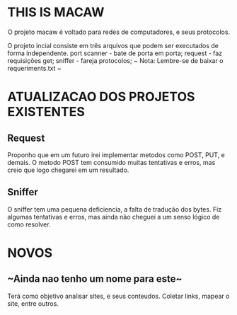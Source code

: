 # THIS IS MACAW 

<p align="center"> O projeto macaw é voltado para redes de computadores, e seus protocolos. </p>

O projeto incial consiste em três arquivos que podem ser executados de forma independente.
port scanner - bate de porta em porta;
request - faz requisições get;
sniffer - fareja protocolos;
~ Nota: Lembre-se de baixar o requeriments.txt ~

# ATUALIZACAO DOS PROJETOS EXISTENTES
<h2> Request </h2>
Proponho que em um futuro irei implementar metodos como POST, PUT, e demais.
O metodo POST tem consumido muitas tentativas e erros, mas creio que logo chegarei em um resultado.

<h2> Sniffer </h2>
O sniffer tem uma pequena deficiencia, a falta de tradução dos bytes.
Fiz algumas tentativas e erros, mas ainda não cheguei a um senso lógico de como resolver.

# NOVOS
<h2> ~Ainda nao tenho um nome para este~ </h2>
Terá como objetivo analisar sites, e seus conteudos. Coletar links, mapear o site, entre outros.



